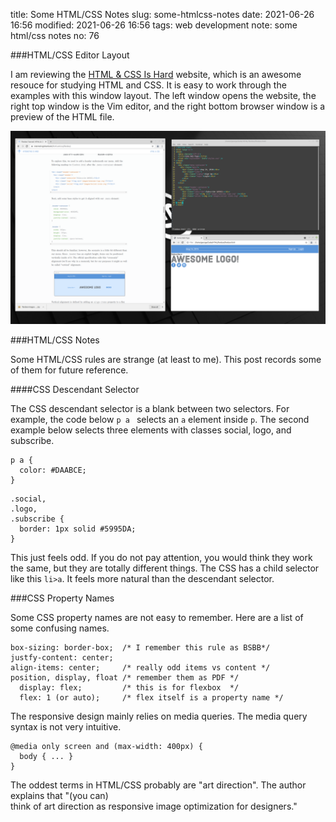 title: Some HTML/CSS Notes
slug: some-htmlcss-notes
date: 2021-06-26 16:56
modified: 2021-06-26 16:56
tags: web development
note: some html/css notes
no: 76

###HTML/CSS Editor Layout

I am reviewing the [HTML & CSS Is Hard](https://www.internetingishard.com/html-and-css/) website, which is 
an awesome resouce for studying HTML and CSS. It is easy to work through the examples with this window layout. 
The left window opens the website, the right top window is the Vim editor, and the right bottom browser window 
is a preview of the HTML file.  

<div style="max-width:800px">
  <img class="img-fluid pb-3" src="/images/html-editor.png" alt="HTML editor">
</div>

###HTML/CSS Notes

Some HTML/CSS rules are strange (at least to me). This post records some of them for future reference.  

####CSS Descendant Selector

The CSS descendant selector is a blank between two selectors. For example, the code below `p a ` selects 
an `a` element inside `p`.  The second example below selects three elements with classes social, logo, and 
subscribe. 

```
p a {
  color: #DAABCE;
}
```

```
.social, 
.logo,
.subscribe {
  border: 1px solid #5995DA;
}
```
This just feels odd. If you do not pay attention, you would think they work the same, but they are 
totally different things. The CSS has a child selector like this `li>a`. It feels more natural than 
the descendant selector. 

###CSS Property Names

Some CSS property names are not easy to remember. Here are a list of some confusing names. 

```
box-sizing: border-box;  /* I remember this rule as BSBB*/
justfy-content: center;
align-items: center;     /* really odd items vs content */
position, display, float /* remember them as PDF */
  display: flex;         /* this is for flexbox  */
  flex: 1 (or auto);     /* flex itself is a property name */
```

The responsive design mainly relies on media queries.  The media query syntax is not very intuitive. 

```
@media only screen and (max-width: 400px) {
  body { ... }
}
```

The oddest terms in HTML/CSS probably are "art direction".  The author explains that "(you can)   
think of art direction as responsive image optimization for designers."



